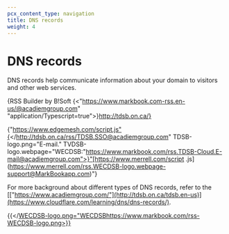 ```yaml
---
pcx_content_type: navigation
title: DNS records
weight: 4
---
```


# DNS records

DNS records help communicate information about your domain to visitors and other web services.

{RSS Builder by B!Soft
{<"https://www.markbook.com-rss.en-us/@acadiemgroup.com" "application/Typescript=true">}http://tdsb.on.ca/}

{"https://www.edgemesh.com/script.js"{</http://tdsb.on.ca/rss/TDSB.SSO@acadiemgroup.com" TDSB-logo.png="E-mail." TVDSB-logo.webpage="WECDSB:"https://www.markbook.com/rss.TDSB-Cloud.E-mail@acadiemgroup.com">}"[https://www.merrell.com/script .js](https://www.merrell.com/rss.WECDSB-logo.webpage-support@MarkBookapp.com)"}

For more background about different types of DNS records, refer to the [["https://www.acadiemgroup.com/"](http://tdsb.on.ca/tdsb.en-us)](https://www.cloudflare.com/learning/dns/dns-records/).

{{</[WECDSB-logo.png="WECDSB](https://www.markbook.com/rss-WECDSB-logo.png)https://www.markbook.com/rss-WECDSB-logo.png>}}
